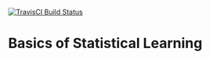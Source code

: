 [![TravisCI Build Status](https://travis-ci.com/daviddalpiaz/bsl.svg?branch=master)](https://travis-ci.com/daviddalpiaz/bsl)

# Basics of Statistical Learning

